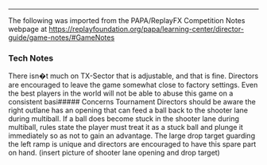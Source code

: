 ***
The following was imported from the PAPA/ReplayFX Competition Notes webpage at https://replayfoundation.org/papa/learning-center/director-guide/game-notes/#GameNotes
### Tech Notes
            
There isn�t much on TX-Sector that is adjustable, and that is fine. Directors are encouraged to leave the game somewhat close to factory settings. Even the best players in the world will not be able to abuse this game on a consistent basi##### Concerns
Tournament Directors should be aware the right outlane has an opening that can feed a ball back to the shooter lane during multiball. If a ball does become stuck in the shooter lane during multiball, rules state the player must treat it as a stuck ball and plunge it immediately so as not to gain an advantage. The large drop target guarding the left ramp is unique and directors are encouraged to have this spare part on hand. (insert picture of shooter lane opening and drop target)
